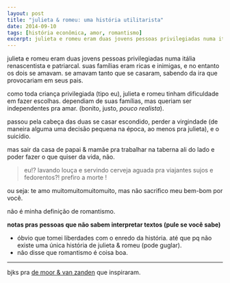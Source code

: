 ```yaml
---
layout: post
title: "julieta & romeu: uma história utilitarista"
date: 2014-09-10
tags: [história econômica, amor, romantismo]
excerpt: julieta e romeu eram duas jovens pessoas privilegiadas numa itália renascentista e patriarcal.  suas famílias eram ricas e inimigas, e no entanto os dois se amavam.  se amavam tanto que se casaram, sabendo da ira que provocariam em seus pais.  mas se amavam tanto assim?
---
```

 
julieta e romeu eram duas jovens pessoas privilegiadas numa itália renascentista e patriarcal.  suas famílias eram ricas e inimigas, e no entanto os dois se amavam.  se amavam tanto que se casaram, sabendo da ira que provocariam em seus pais.
 
como toda criança privilegiada (tipo eu), julieta e romeu tinham dificuldade em fazer escolhas.  dependiam de suas famílias, mas queriam ser independentes pra amar.  (bonito, justo, _pouco realista_).
 
passou pela cabeça das duas se casar escondido, perder a virgindade (de maneira alguma uma decisão pequena na época, ao menos pra julieta), e o suicídio.
 
mas sair da casa de papai & mamãe pra trabalhar na taberna ali do lado e poder fazer o que quiser da vida, não.
 
> eu!?  lavando louça e servindo cerveja aguada pra viajantes sujos e fedorentos?!  prefiro a morte !
 
ou seja: te amo muitomuitomuitomuito, mas não sacrifico meu bem-bom por você.
 
não é minha definição de romantismo.
 
__notas pras pessoas que não sabem interpretar textos (pule se você sabe)__ 
 
* óbvio que tomei liberdades com o enredo da história.  até que pq não existe uma única história de julieta & romeu (pode guglar). 
* não disse que romantismo é coisa boa.

___

bjks pra [de moor & van zanden](http://www.collective-action.info/sites/default/files/webmaster/_PUB_Girlpower_EHR_63_1_Full_0.pdf) que inspiraram.